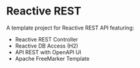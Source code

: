 # Reactive REST

A template project for Reactive REST API featuring:

  * Reactive REST Controller
  * Reactive DB Access (H2)
  * API REST with OpenAPI UI 
  * Apache FreeMarker Template